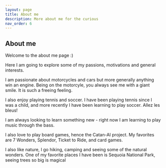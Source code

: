 ```yaml
---
layout: page
title: About me
description: More about me for the curious
nav_order: 6
---
```


## About me

Welcome to the about me page :)

Here I am going to explore some of my passions, motivations and general interests.

I am passionate about motorcycles and cars but more generally anything win an engine. Being on the motorcyle, you always see me with a giant smile. It is such a freeing feeling.

I also enjoy playing tennis and soccer. I have been playing tennis since I was a child, and more recently I have been learning to play soccer. Allez les bleus! 

I am always looking to learn something new -  right now I am learning to play music through the bass.

I also love to play board games, hence the Catan-AI project. My favorites are 7 Wonders, Splendor, Ticket to Ride, and card games.

I also like nature, I go hiking, camping and seeing some of the natural wonders. One of my favorite places I have been is Sequoia National Park, seeing trees so big is magical
